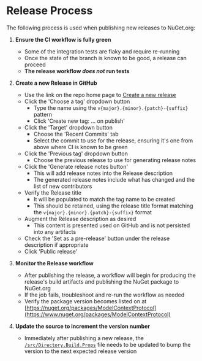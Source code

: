 # Release Process

The following process is used when publishing new releases to NuGet.org:

1. **Ensure the CI workflow is fully green**
    - Some of the integration tests are flaky and require re-running
    - Once the state of the branch is known to be good, a release can proceed
    - **The release workflow _does not_ run tests**

2. **Create a new Release in GitHub**
    - Use the link on the repo home page to [Create a new release](https://github.com/modelcontextprotocol/csharp-sdk/releases/new)
    - Click the 'Choose a tag' dropdown button
        - Type the name using the `v{major}.{minor}.{patch}-{suffix}` pattern
        - Click 'Create new tag: ... on publish'
    - Click the 'Target' dropdown button
        - Choose the 'Recent Commits' tab
        - Select the commit to use for the release, ensuring it's one from above where CI is known to be green
    - Click the 'Previous tag' dropdown button
        - Choose the previous release to use for generating release notes
    - Click the 'Generate release notes button'
        - This will add release notes into the Release description
        - The generated release notes include what has changed and the list of new contributors
    - Verify the Release title
        - It will be populated to match the tag name to be created
        - This should be retained, using the release title format matching the `v{major}.{minor}.{patch}-{suffix}` format
    - Augment the Release description as desired
        - This content is presented used on GitHub and is not persisted into any artifacts
    - Check the 'Set as a pre-release' button under the release description if appropriate
    - Click 'Public release'

3. **Monitor the Release workflow**
    - After publishing the release, a workflow will begin for producing the release's build artifacts and publishing the NuGet package to NuGet.org
    - If the job fails, troubleshoot and re-run the workflow as needed
    - Verify the package version becomes listed on at [https://nuget.org/packages/ModelContextProtocol](https://www.nuget.org/packages/ModelContextProtocol)

4. **Update the source to increment the version number**
    - Immediately after publishing a new release, the [`/src/Directory.Build.Props`](../../src/Directory.Build.props) file needs to be updated to bump the version to the next expected release version
